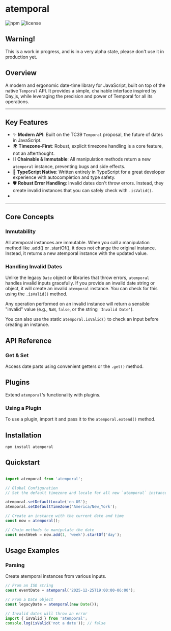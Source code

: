 # atemporal

![npm](https://img.shields.io/npm/v/atemporal)
![license](https://img.shields.io/npm/l/atemporal)

## Warning!
This is a work in progress, and is in a very alpha state, please don't use it in production yet.


## Overview

A modern and ergonomic date-time library for JavaScript, built on top of the native `Temporal` API. It provides a simple, chainable interface inspired by Day.js, while leveraging the precision and power of Temporal for all its operations.

---
## Key Features

*   ✨ **Modern API**: Built on the TC39 `Temporal` proposal, the future of dates in JavaScript.
*   🌍 **Timezone-First**: Robust, explicit timezone handling is a core feature, not an afterthought.
*   ⛓️ **Chainable & Immutable**: All manipulation methods return a new `atemporal` instance, preventing bugs and side effects.
*   💪 **TypeScript Native**: Written entirely in TypeScript for a great developer experience with autocompletion and type safety.
*   🛡️ **Robust Error Handling**: Invalid dates don't throw errors. Instead, they create invalid instances that you can safely check with `.isValid()`.
*
---

## Core Concepts

### Inmutability
All atemporal instances are immutable. When you call a manipulation method like .add() or .startOf(), it does not change the original instance. Instead, it returns a new atemporal instance with the updated value.


### Handling Invalid Dates

Unlike the legacy `Date` object or libraries that throw errors, `atemporal` handles invalid inputs gracefully. If you provide an invalid date string or object, it will create an invalid `atemporal` instance. You can check for this using the `.isValid()` method.

Any operation performed on an invalid instance will return a sensible "invalid" value (e.g., `NaN`, `false`, or the string `'Invalid Date'`).

You can also use the static `atemporal.isValid()` to check an input before creating an instance.



## API Reference

### Get & Set

Access date parts using convenient getters or the `.get()` method.



## Plugins

Extend `atemporal`'s functionality with plugins.

### Using a Plugin

To use a plugin, import it and pass it to the `atemporal.extend()` method.


## Installation

`npm install atemporal`

## Quickstart

```typescript

import atemporal from 'atemporal';

// Global Configuration
// Set the default timezone and locale for all new `atemporal` instances.

atemporal.setDefaultLocale('en-US');
atemporal.setDefaultTimeZone('America/New_York');

// Create an instance with the current date and time
const now = atemporal();

// Chain methods to manipulate the date
const nextWeek = now.add(1, 'week').startOf('day');

```

## Usage Examples
### Parsing
Create atemporal instances from various inputs.

```typescript
// From an ISO string
const eventDate = atemporal('2025-12-25T19:00:00-06:00');

// From a Date object
const legacyDate = atemporal(new Date());

// Invalid dates will throw an error
import { isValid } from 'atemporal';
console.log(isValid('not a date')); // false

```


